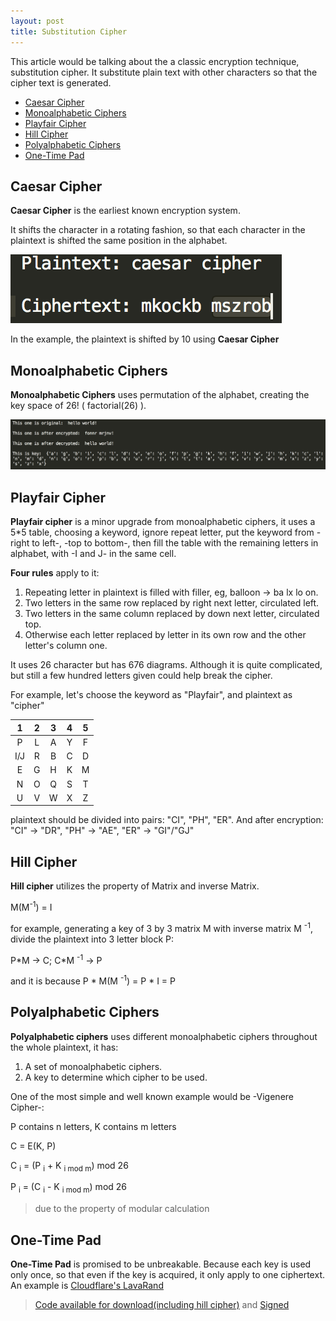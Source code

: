 ```yaml
---
layout: post
title: Substitution Cipher
---
```


This article would be talking about the a classic encryption technique, substitution cipher. It substitute plain text with other characters so that the cipher text is generated. 

- [Caesar Cipher](#caesar-cipher)
- [Monoalphabetic Ciphers](#monoalphabetic-ciphers)
- [Playfair Cipher](#playfair-cipher)
- [Hill Cipher](#hill-cipher)
- [Polyalphabetic Ciphers](#polyalphabetic-ciphers)
- [One-Time Pad](#one-time-pad)

## Caesar Cipher

**Caesar Cipher** is the earliest known encryption system.

It shifts the character in a rotating fashion, so that each character in the plaintext is shifted the same position in the alphabet.

![Caesar Cipher Example](/assets/img/2018-07-31-substitution-cipher/caesar_cipher.png)

In the example, the plaintext is shifted by 10 using **Caesar Cipher**

## Monoalphabetic Ciphers

**Monoalphabetic Ciphers** uses permutation of the alphabet, creating the key space of 26\! ( factorial(26) ).

![Monoalphabetic Cipher Example](/assets/img/2018-07-31-substitution-cipher/monoalphabetic_cipher.png)

## Playfair Cipher

**Playfair cipher** is a minor upgrade from monoalphabetic ciphers, it uses a 5\*5 table, choosing a keyword, ignore repeat letter, put the keyword from -right to left-, -top to bottom-, then fill the table with the remaining letters in alphabet, with -I and J- in the same cell.

**Four rules** apply to it:

1. Repeating letter in plaintext is filled with filler, eg, balloon -> ba lx lo on.
2. Two letters in the same row replaced by right next letter, circulated left.
3. Two letters in the same column replaced by down next letter, circulated top.
4. Otherwise each letter replaced by letter in its own row and the other letter's column one.

It uses 26 character but has 676 diagrams. Although it is quite complicated, but still a few hundred letters given could help break the cipher.

For example, let's choose the keyword as "Playfair", and plaintext as "cipher"

| 1 | 2 | 3 | 4 | 5 |
|:-:|:-:|:-:|:-:|:-:|
| P | L | A | Y | F |
| I/J | R | B | C | D |
| E | G | H | K | M |
| N | O | Q | S | T |
| U | V | W | X | Z |

plaintext should be divided into pairs: "CI", "PH", "ER". And after encryption: "CI" -> "DR", "PH" -> "AE", "ER" -> "GI"/"GJ"

## Hill Cipher

**Hill cipher** utilizes the property of Matrix and inverse Matrix.

M(M<sup>-1</sup>) = I

for example, generating a key of 3 by 3 matrix M with inverse matrix M <sup>-1</sup>, divide the plaintext into 3 letter block P:

P\*M -> C; C\*M <sup>-1</sup> -> P

and it is because P \* M(M <sup>-1</sup>) = P \* I = P

## Polyalphabetic Ciphers

**Polyalphabetic ciphers** uses different monoalphabetic ciphers throughout the whole plaintext, it has:

1. A set of monoalphabetic ciphers.
2. A key to determine which cipher to be used.

One of the most simple and well known example would be -Vigenere Cipher-:

P contains n letters, K contains m letters

C = E(K, P)

C <sub>i</sub> = (P <sub>i</sub> + K <sub>i mod m</sub>) mod 26

P <sub>i</sub> = (C <sub>i</sub> - K <sub>i mod m</sub>) mod 26

> due to the property of modular calculation

## One-Time Pad

**One-Time Pad** is promised to be unbreakable. Because each key is used only once, so that even if the key is acquired, it only apply to one ciphertext. An example is [Cloudflare's LavaRand](https://blog.cloudflare.com/lavarand-in-production-the-nitty-gritty-technical-details/)

> <a href="/assets/download/2017-07-31-substitution-cipher/substitution-ciphers.zip">Code available for download(including hill cipher)</a> and <a href="/assets/download/2017-07-31-substitution-cipher/substitution-ciphers.zip.gpg">Signed</a>